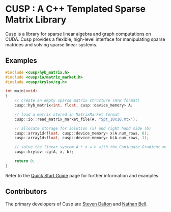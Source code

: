 CUSP : A C++ Templated Sparse Matrix Library
============================================

Cusp is a library for sparse linear algebra and graph computations on CUDA. Cusp provides a flexible, 
high-level interface for manipulating sparse matrices and solving sparse linear systems.

Examples
--------

```c++
#include <cusp/hyb_matrix.h>
#include <cusp/io/matrix_market.h>
#include <cusp/krylov/cg.h>

int main(void)
{
    // create an empty sparse matrix structure (HYB format)
    cusp::hyb_matrix<int, float, cusp::device_memory> A;

    // load a matrix stored in MatrixMarket format
    cusp::io::read_matrix_market_file(A, "5pt_10x10.mtx");

    // allocate storage for solution (x) and right hand side (b)
    cusp::array1d<float, cusp::device_memory> x(A.num_rows, 0);
    cusp::array1d<float, cusp::device_memory> b(A.num_rows, 1);

    // solve the linear system A * x = b with the Conjugate Gradient method
    cusp::krylov::cg(A, x, b);

    return 0;
}
```
  
Refer to the [Quick Start Guide](http://github.com/cusp-library/wiki/Quick-Start-Guide) page for further information and examples.

Contributors
------------

The primary developers of Cusp are [Steven Dalton](http://github.com/sdalton1) and [Nathan Bell](http://research.nvidia.com/users/nathan-bell).
